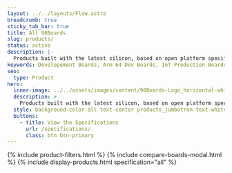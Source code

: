 ```yaml
---
layout: ../../layouts/Flow.astro
breadcrumb: true
sticky_tab_bar: true
title: All 96Boards
slug: products/
status: active
description: |-
  Products built with the latest silicon, based on open platform specifications for developers, makers and businesses.
keywords: Developement Boards, Arm 64 Dev Boards, IoT Production Boards, hackers, Makers, Arm, Embedded, fpga, arm cortex, microcontroller, snapdragon, mbed
seo:
  type: Product
hero:
  inner-image: ../../assets/images/content/96Boards-Logo_horizontal-white.svg
  description: >
    Products built with the latest silicon, based on open platform specifications for developers, makers and businesses.
  style: background-color all text-center products_jumbotron text-white
  buttons:
    - title: View the Specifications
      url: /specifications/
      class: btn btn-primary
---
```


{% include product-filters.html %}
{% include compare-boards-modal.html %}
{% include display-products.html specification="all" %}

